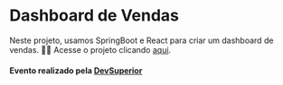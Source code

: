 # Dashboard de Vendas

 Neste projeto, usamos SpringBoot e React para criar um dashboard de vendas. :office_worker:
 Acesse o projeto clicando [aqui](brmgfvendas.netlify.app/).
 
 #### Evento realizado pela [DevSuperior](https://devsuperior.com.br/cursos)
